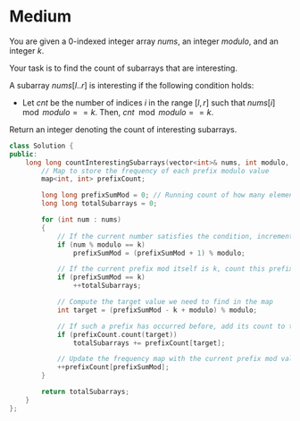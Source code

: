 # Medium

You are given a 0-indexed integer array $nums$, an integer $modulo$, and an integer $k$.

Your task is to find the count of subarrays that are interesting.

A subarray $nums[l..r]$ is interesting if the following condition holds:

- Let $cnt$ be the number of indices $i$ in the range $[l, r]$ such that $nums[i] \mod modulo == k$. Then, $cnt \mod modulo == k$.

Return an integer denoting the count of interesting subarrays.

```cpp
class Solution {
public:
    long long countInterestingSubarrays(vector<int>& nums, int modulo, int k) {
        // Map to store the frequency of each prefix modulo value
        map<int, int> prefixCount;

        long long prefixSumMod = 0; // Running count of how many elements satisfy (x % modulo == k), modulo 'modulo'
        long long totalSubarrays = 0;

        for (int num : nums)
        {
            // If the current number satisfies the condition, increment the prefix sum
            if (num % modulo == k)
                prefixSumMod = (prefixSumMod + 1) % modulo;

            // If the current prefix mod itself is k, count this prefix as a valid subarray
            if (prefixSumMod == k)
                ++totalSubarrays;

            // Compute the target value we need to find in the map
            int target = (prefixSumMod - k + modulo) % modulo;

            // If such a prefix has occurred before, add its count to the result
            if (prefixCount.count(target))
                totalSubarrays += prefixCount[target];

            // Update the frequency map with the current prefix mod value
            ++prefixCount[prefixSumMod];
        }

        return totalSubarrays;
    }
};
```
